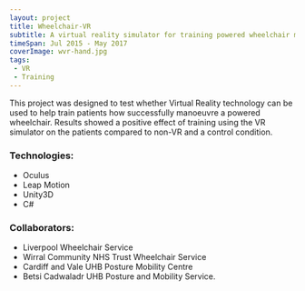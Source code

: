 ```yaml
---
layout: project
title: Wheelchair-VR
subtitle: A virtual reality simulator for training powered wheelchair manoeuvres
timeSpan: Jul 2015 - May 2017
coverImage: wvr-hand.jpg
tags:
 - VR
 - Training
---
```

This project was designed to test whether Virtual Reality technology can be used to help train patients how successfully manoeuvre a powered wheelchair. Results showed a positive effect of training using the VR simulator on the patients compared to non-VR and a control condition.

### Technologies:
+ Oculus
+ Leap Motion
+ Unity3D 
+ C#

### Collaborators:
+ Liverpool Wheelchair Service
+ Wirral Community NHS Trust Wheelchair Service
+ Cardiff and Vale UHB Posture Mobility Centre
+ Betsi Cadwaladr UHB Posture and Mobility Service.